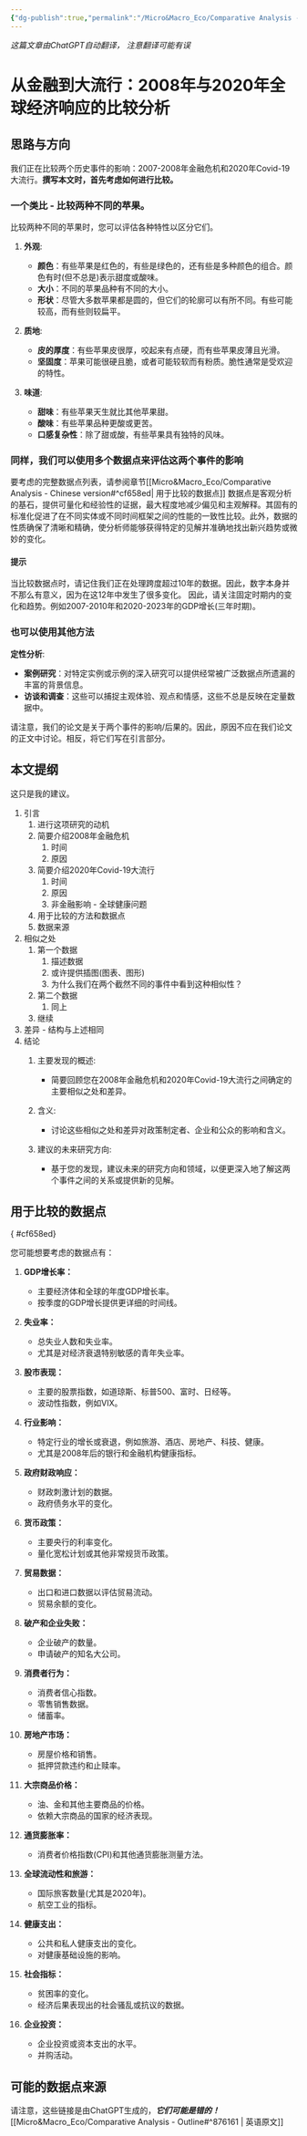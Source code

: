 ```yaml
---
{"dg-publish":true,"permalink":"/Micro&Macro_Eco/Comparative Analysis - Chinese version/"}
---
```




*这篇文章由ChatGPT自动翻译， 注意翻译可能有误*
# 从金融到大流行：2008年与2020年全球经济响应的比较分析

## 思路与方向
我们正在比较两个历史事件的影响：2007-2008年金融危机和2020年Covid-19大流行。**撰写本文时，首先考虑如何进行比较。**
### 一个类比 - 比较两种不同的苹果。
比较两种不同的苹果时，您可以评估各种特性以区分它们。

1. **外观**:
    
    - **颜色**：有些苹果是红色的，有些是绿色的，还有些是多种颜色的组合。颜色有时(但不总是)表示甜度或酸味。
    - **大小**：不同的苹果品种有不同的大小。
    - **形状**：尽管大多数苹果都是圆的，但它们的轮廓可以有所不同。有些可能较高，而有些则较扁平。
2. **质地**:
    
    - **皮的厚度**：有些苹果皮很厚，咬起来有点硬，而有些苹果皮薄且光滑。
    - **坚固度**：苹果可能很硬且脆，或者可能较软而有粉质。脆性通常是受欢迎的特性。
3. **味道**:
    
    - **甜味**：有些苹果天生就比其他苹果甜。
    - **酸味**：有些苹果品种更酸或更苦。
    - **口感复杂性**：除了甜或酸，有些苹果具有独特的风味。

### 同样，我们可以使用多个数据点来评估这两个事件的影响
要考虑的完整数据点列表，请参阅章节[[Micro&Macro_Eco/Comparative Analysis - Chinese version#^cf658ed\| 用于比较的数据点]] 
数据点是客观分析的基石，提供可量化和经验性的证据，最大程度地减少偏见和主观解释。其固有的标准化促进了在不同实体或不同时间框架之间的性能的一致性比较。此外，数据的性质确保了清晰和精确，使分析师能够获得特定的见解并准确地找出新兴趋势或微妙的变化。

#### 提示
当比较数据点时，请记住我们正在处理跨度超过10年的数据。因此，数字本身并不那么有意义，因为在这12年中发生了很多变化。
因此，请关注固定时期内的变化和趋势。例如2007-2010年和2020-2023年的GDP增长(三年时期)。

### 也可以使用其他方法
**定性分析**:

- **案例研究**：对特定实例或示例的深入研究可以提供经常被广泛数据点所遗漏的丰富的背景信息。
- **访谈和调查**：这些可以捕捉主观体验、观点和情感，这些不总是反映在定量数据中。

请注意，我们的论文是关于两个事件的影响/后果的。因此，原因不应在我们论文的正文中讨论。相反，将它们写在引言部分。

## 本文提纲
这只是我的建议。

1. 引言
	1. 进行这项研究的动机
	2. 简要介绍2008年金融危机
		1. 时间
		2. 原因
	3. 简要介绍2020年Covid-19大流行
		1. 时间
		2. 原因
		3. 非金融影响 - 全球健康问题
	4. 用于比较的方法和数据点
	5. 数据来源
2. 相似之处
	1. 第一个数据
		1. 描述数据
		2. 或许提供插图(图表、图形)
		3. 为什么我们在两个截然不同的事件中看到这种相似性？
	2. 第二个数据
		1. 同上
	3. 继续
3. 差异 - 结构与上述相同
4. 结论
	1. 主要发现的概述:
    
	    - 简要回顾您在2008年金融危机和2020年Covid-19大流行之间确定的主要相似之处和差异。
	2. 含义:
    
	    - 讨论这些相似之处和差异对政策制定者、企业和公众的影响和含义。
	3. 建议的未来研究方向:
    
	    - 基于您的发现，建议未来的研究方向和领域，以便更深入地了解这两个事件之间的关系或提供新的见解。


## 用于比较的数据点
{ #cf658ed}


您可能想要考虑的数据点有：

1. **GDP增长率：**
    
    - 主要经济体和全球的年度GDP增长率。
    - 按季度的GDP增长提供更详细的时间线。
2. **失业率：**
    
    - 总失业人数和失业率。
    - 尤其是对经济衰退特别敏感的青年失业率。
3. **股市表现：**
    
    - 主要的股票指数，如道琼斯、标普500、富时、日经等。
    - 波动性指数，例如VIX。
4. **行业影响：**
    
    - 特定行业的增长或衰退，例如旅游、酒店、房地产、科技、健康。
    - 尤其是2008年后的银行和金融机构健康指标。
5. **政府财政响应：**
    
    - 财政刺激计划的数据。
    - 政府债务水平的变化。
6. **货币政策：**
    
    - 主要央行的利率变化。
    - 量化宽松计划或其他非常规货币政策。
7. **贸易数据：**
    
    - 出口和进口数据以评估贸易流动。
    - 贸易余额的变化。
8. **破产和企业失败：**
    
    - 企业破产的数量。
    - 申请破产的知名大公司。
9. **消费者行为：**
    
    - 消费者信心指数。
    - 零售销售数据。
    - 储蓄率。
10. **房地产市场：**
    
    - 房屋价格和销售。
    - 抵押贷款违约和止赎率。
11. **大宗商品价格：**
    
    - 油、金和其他主要商品的价格。
    - 依赖大宗商品的国家的经济表现。
12. **通货膨胀率：**
    
    - 消费者价格指数(CPI)和其他通货膨胀测量方法。
13. **全球流动性和旅游：**
    
    - 国际旅客数量(尤其是2020年)。
    - 航空工业的指标。
14. **健康支出：**
    
    - 公共和私人健康支出的变化。
    - 对健康基础设施的影响。
15. **社会指标：**
    
    - 贫困率的变化。
    - 经济后果表现出的社会骚乱或抗议的数据。
16. **企业投资：**
    
    - 企业投资或资本支出的水平。
    - 并购活动。

## 可能的数据点来源
请注意，这些链接是由ChatGPT生成的，***它们可能是错的！***
[[Micro&Macro_Eco/Comparative Analysis - Outline#^876161 \| 英语原文]]

